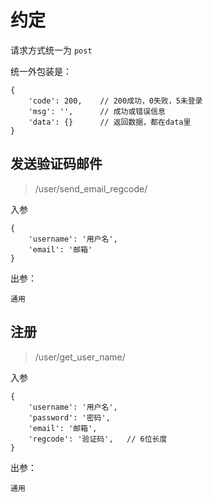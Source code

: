 # 约定

请求方式统一为 ``post``

统一外包装是：

```
{
    'code': 200,    // 200成功，0失败，5未登录
    'msg': '',      // 成功或错误信息
    'data': {}      // 返回数据，都在data里
}
```


## 发送验证码邮件

> /user/send_email_regcode/

入参

```
{
    'username': '用户名',
    'email': '邮箱'
}
```

出参：

```
通用
```



## 注册

> /user/get_user_name/

入参

```
{
    'username': '用户名',
    'password': '密码',
    'email': '邮箱',
    'regcode': '验证码',   // 6位长度
}
```

出参：

```
通用
```
